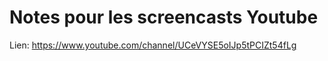 # Notes pour les screencasts Youtube
Lien: https://www.youtube.com/channel/UCeVYSE5oIJp5tPCIZt54fLg
